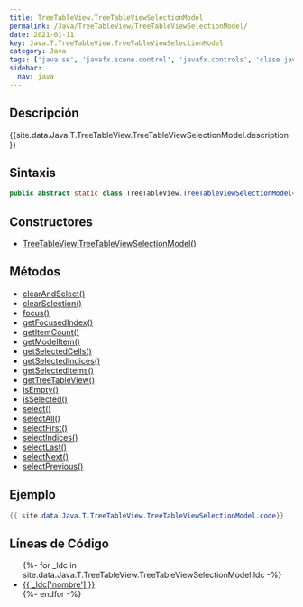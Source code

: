```yaml
---
title: TreeTableView.TreeTableViewSelectionModel
permalink: /Java/TreeTableView/TreeTableViewSelectionModel/
date: 2021-01-11
key: Java.T.TreeTableView.TreeTableViewSelectionModel
category: Java
tags: ['java se', 'javafx.scene.control', 'javafx.controls', 'clase java', 'JavaFX 8.0']
sidebar: 
  nav: java
---
```


## Descripción
{{site.data.Java.T.TreeTableView.TreeTableViewSelectionModel.description }}

## Sintaxis
~~~java
public abstract static class TreeTableView.TreeTableViewSelectionModel<S> extends TableSelectionModel<TreeItem<S>>
~~~

## Constructores
* [TreeTableView.TreeTableViewSelectionModel()](/Java/TreeTableView/TreeTableViewSelectionModel/TreeTableView/TreeTableViewSelectionModel/)

## Métodos
* [clearAndSelect()](/Java/TreeTableView/TreeTableViewSelectionModel/clearAndSelect)
* [clearSelection()](/Java/TreeTableView/TreeTableViewSelectionModel/clearSelection)
* [focus()](/Java/TreeTableView/TreeTableViewSelectionModel/focus)
* [getFocusedIndex()](/Java/TreeTableView/TreeTableViewSelectionModel/getFocusedIndex)
* [getItemCount()](/Java/TreeTableView/TreeTableViewSelectionModel/getItemCount)
* [getModelItem()](/Java/TreeTableView/TreeTableViewSelectionModel/getModelItem)
* [getSelectedCells()](/Java/TreeTableView/TreeTableViewSelectionModel/getSelectedCells)
* [getSelectedIndices()](/Java/TreeTableView/TreeTableViewSelectionModel/getSelectedIndices)
* [getSelectedItems()](/Java/TreeTableView/TreeTableViewSelectionModel/getSelectedItems)
* [getTreeTableView()](/Java/TreeTableView/TreeTableViewSelectionModel/getTreeTableView)
* [isEmpty()](/Java/TreeTableView/TreeTableViewSelectionModel/isEmpty)
* [isSelected()](/Java/TreeTableView/TreeTableViewSelectionModel/isSelected)
* [select()](/Java/TreeTableView/TreeTableViewSelectionModel/select)
* [selectAll()](/Java/TreeTableView/TreeTableViewSelectionModel/selectAll)
* [selectFirst()](/Java/TreeTableView/TreeTableViewSelectionModel/selectFirst)
* [selectIndices()](/Java/TreeTableView/TreeTableViewSelectionModel/selectIndices)
* [selectLast()](/Java/TreeTableView/TreeTableViewSelectionModel/selectLast)
* [selectNext()](/Java/TreeTableView/TreeTableViewSelectionModel/selectNext)
* [selectPrevious()](/Java/TreeTableView/TreeTableViewSelectionModel/selectPrevious)

## Ejemplo
~~~java
{{ site.data.Java.T.TreeTableView.TreeTableViewSelectionModel.code}}
~~~

## Líneas de Código
<ul>
{%- for _ldc in site.data.Java.T.TreeTableView.TreeTableViewSelectionModel.ldc -%}
   <li>
       <a href="{{_ldc['url'] }}">{{ _ldc['nombre'] }}</a>
   </li>
{%- endfor -%}
</ul>
